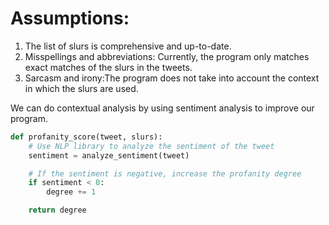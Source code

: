 # Assumptions:

1. The list of slurs is comprehensive and up-to-date.
2. Misspellings and abbreviations: Currently, the program only matches exact matches of the slurs in the tweets.
3. Sarcasm and irony:The program does not take into account the context in which the slurs are used.

We can do contextual analysis by using sentiment analysis to improve our program.

```python
def profanity_score(tweet, slurs):
    # Use NLP library to analyze the sentiment of the tweet
    sentiment = analyze_sentiment(tweet)

    # If the sentiment is negative, increase the profanity degree
    if sentiment < 0:
        degree += 1

    return degree
```
